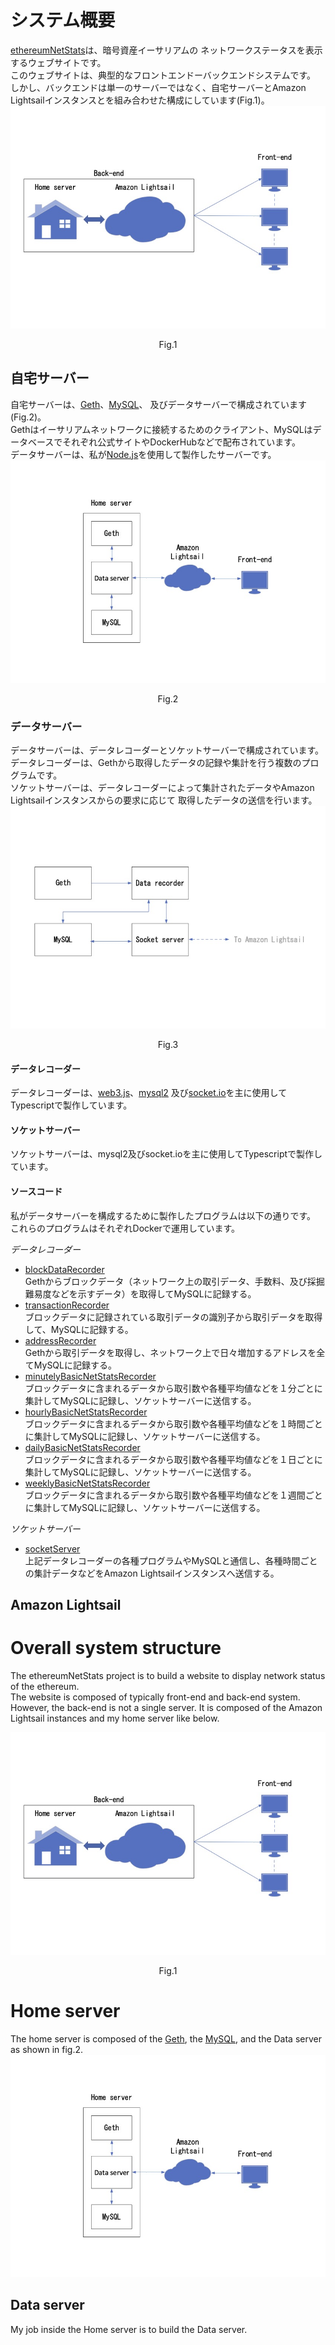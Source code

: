 # システム概要
[ethereumNetStats](https://ethereumnetstats.info/)は、暗号資産イーサリアムの
ネットワークステータスを表示するウェブサイトです。  
このウェブサイトは、典型的なフロントエンドーバックエンドシステムです。  
しかし、バックエンドは単一のサーバーではなく、自宅サーバーとAmazon Lightsailインスタンスとを組み合わせた構成にしています(Fig.1)。
![Fig1](fig1.jpg)
<div style="text-align: center;">Fig.1</div>

## 自宅サーバー
自宅サーバーは、[Geth](https://github.com/ethereum/go-ethereum)、[MySQL](https://www.mysql.com/)、
及びデータサーバーで構成されています(Fig.2)。  
Gethはイーサリアムネットワークに接続するためのクライアント、MySQLはデータベースでそれぞれ公式サイトやDockerHubなどで配布されています。  
データサーバーは、私が[Node.js](https://nodejs.org/ja/)を使用して製作したサーバーです。
![Fig2](fig2.jpg)
<div style="text-align: center;">Fig.2</div>

### データサーバー
データサーバーは、データレコーダーとソケットサーバーで構成されています。  
データレコーダーは、Gethから取得したデータの記録や集計を行う複数のプログラムです。  
ソケットサーバーは、データレコーダーによって集計されたデータやAmazon Lightsailインスタンスからの要求に応じて
取得したデータの送信を行います。  
![Fig3](fig3.jpg)
<div style="text-align: center;">Fig.3</div>

#### データレコーダー  
データレコーダーは、[web3.js](https://github.com/web3/web3.js)、[mysql2](https://github.com/sidorares/node-mysql2#readme)
及び[socket.io](https://socket.io/)を主に使用してTypescriptで製作しています。  

#### ソケットサーバー
ソケットサーバーは、mysql2及びsocket.ioを主に使用してTypescriptで製作しています。

#### ソースコード
私がデータサーバーを構成するために製作したプログラムは以下の通りです。  
これらのプログラムはそれぞれDockerで運用しています。

_データレコーダー_
- [blockDataRecorder]()  
Gethからブロックデータ（ネットワーク上の取引データ、手数料、及び採掘難易度などを示すデータ）を取得してMySQLに記録する。  
- [transactionRecorder]()  
ブロックデータに記録されている取引データの識別子から取引データを取得して、MySQLに記録する。
- [addressRecorder]()  
Gethから取引データを取得し、ネットワーク上で日々増加するアドレスを全てMySQLに記録する。
- [minutelyBasicNetStatsRecorder]()  
ブロックデータに含まれるデータから取引数や各種平均値などを１分ごとに集計してMySQLに記録し、ソケットサーバーに送信する。
- [hourlyBasicNetStatsRecorder]()  
ブロックデータに含まれるデータから取引数や各種平均値などを１時間ごとに集計してMySQLに記録し、ソケットサーバーに送信する。
- [dailyBasicNetStatsRecorder]()  
ブロックデータに含まれるデータから取引数や各種平均値などを１日ごとに集計してMySQLに記録し、ソケットサーバーに送信する。
- [weeklyBasicNetStatsRecorder]()  
ブロックデータに含まれるデータから取引数や各種平均値などを１週間ごとに集計してMySQLに記録し、ソケットサーバーに送信する。

_ソケットサーバー_  
- [socketServer]()  
上記データレコーダーの各種プログラムやMySQLと通信し、各種時間ごとの集計データなどをAmazon Lightsailインスタンスへ送信する。

## Amazon Lightsail

# Overall system structure
The ethereumNetStats project is to build a website to display network status of the ethereum.  
The website is composed of typically front-end and back-end system.  
However, the back-end is not a single server. It is composed of the Amazon Lightsail instances and my home server like below.  

![Fig1](fig1.jpg)
<div style="text-align: center;">
Fig.1
</div>

# Home server  
The home server is composed of the [Geth](https://github.com/ethereum/go-ethereum), the [MySQL](https://www.mysql.com/), 
and the Data server as shown in fig.2.
![Fig2](fig2.jpg)

## Data server  
My job inside the Home server is to build the Data server.  

<!---
ethereumNetStats/ethereumNetStats is a ✨ special ✨ repository because its `README.md` (this file) appears on your GitHub profile.
You can click the Preview link to take a look at your changes.
--->
